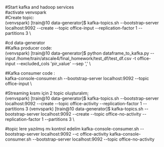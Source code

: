 #Start kafka and hadoop services \
#activate venvspark \
#Create topic: \
(venvspark) [train@10 data-generator]$ kafka-topics.sh --bootstrap-server localhost:9092 --create --topic office-input --replication-factor 1 --partitions 3
\

#cd data-generator \
#Kafka producer code: \
(venvspark) [train@10 data-generator]$ python dataframe_to_kafka.py --input /home/train/atscale4/final_homework/test_df/test_df.csv  -t office-input --excluded_cols 'pir_value' --sep ','
\

#Kafka consumer code : \
kafka-console-consumer.sh --bootstrap-server localhost:9092 --topic office-input
\

#Streaming kısmı için 2 topic oluşturalım;\
(venvspark) [train@10 data-generator]$ kafka-topics.sh --bootstrap-server localhost:9092 --create --topic office-activity --replication-factor 1 --partitions 3
(venvspark) [train@10 data-generator]$ kafka-topics.sh --bootstrap-server localhost:9092 --create --topic office-no-activity --replication-factor 1 --partitions 3
\

#topic lere yazılmış mı kontrol edelim
kafka-console-consumer.sh --bootstrap-server localhost:9092 --c office-activity
kafka-console-consumer.sh --bootstrap-server localhost:9092 --topic office-no-activity
